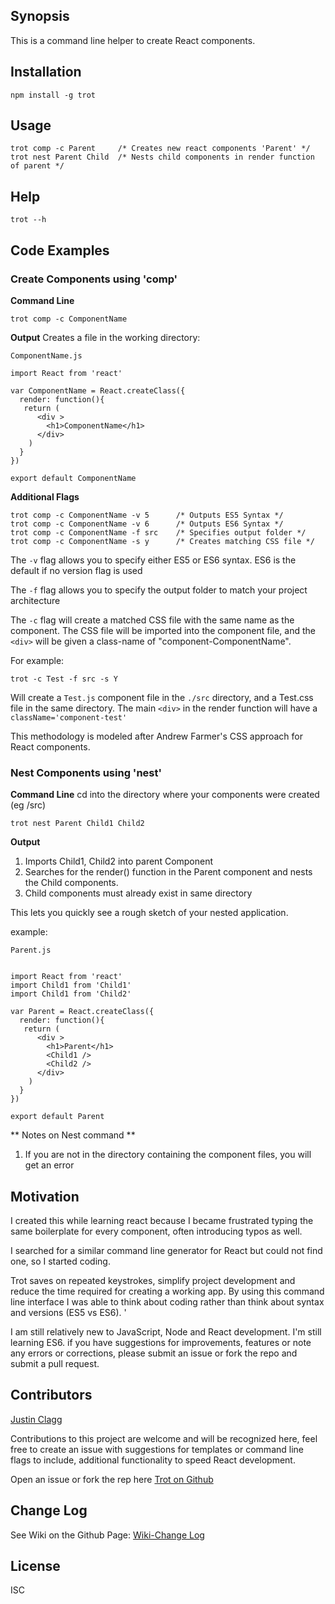 ## Synopsis

This is a command line helper to create React components.

## Installation

    npm install -g trot

## Usage

    trot comp -c Parent     /* Creates new react components 'Parent' */
    trot nest Parent Child  /* Nests child components in render function of parent */


## Help

    trot --h

## Code Examples

### Create Components using 'comp'

**Command Line**

    trot comp -c ComponentName

**Output**
Creates a file in the working directory:

    ComponentName.js

    import React from 'react'

    var ComponentName = React.createClass({
      render: function(){
       return (
          <div >
            <h1>ComponentName</h1>
          </div>
        )
      }
    })

    export default ComponentName

**Additional Flags**

    trot comp -c ComponentName -v 5      /* Outputs ES5 Syntax */
    trot comp -c ComponentName -v 6      /* Outputs ES6 Syntax */
    trot comp -c ComponentName -f src    /* Specifies output folder */
    trot comp -c ComponentName -s y      /* Creates matching CSS file */

The ```-v``` flag allows you to specify either ES5 or ES6 syntax.
ES6 is the default if no version flag is used

The ```-f``` flag allows you to specify the output folder to match your project architecture

The ```-c``` flag will create a matched CSS file with the same name as the component.  The CSS file will be imported into the component file, and the ```<div>``` will be given a class-name of "component-ComponentName".

For example:

    trot -c Test -f src -s Y

Will create a ```Test.js``` component file in the ```./src``` directory, and a Test.css file in the same directory. The main ```<div>``` in the render function will have a ```className='component-test'```

This methodology is modeled after Andrew Farmer's CSS approach for React components.


### Nest Components using 'nest'

**Command Line**
cd into the directory where your components were created (eg /src)

    trot nest Parent Child1 Child2

**Output**

1.  Imports Child1, Child2 into parent Component
1.  Searches for the render() function in the Parent component and nests the Child components.
1.  Child components must already exist in same directory

This lets you quickly see a rough sketch of your nested application.

example:

    Parent.js


    import React from 'react'
    import Child1 from 'Child1'
    import Child1 from 'Child2'

    var Parent = React.createClass({
      render: function(){
       return (
          <div >
            <h1>Parent</h1>
            <Child1 />
            <Child2 />
          </div>
        )
      }
    })

    export default Parent

** Notes on Nest command **
1. If you are not in the directory containing the component files, you will get an error


## Motivation

I created this while learning react because I became frustrated typing the same boilerplate for every component, often introducing typos as well.

I searched for a similar command line generator for React but could not find one, so I started coding.

Trot saves on repeated keystrokes, simplify project development and reduce the time required for creating a working app.
By using this command line interface I was able to think about coding rather than think about syntax and versions (ES5 vs ES6). '

I am still relatively new to JavaScript, Node and React development.  I'm still learning ES6. if you have suggestions for improvements, features or note any errors or corrections, please submit an issue or fork the repo and submit a pull request.




## Contributors

[Justin Clagg](https://github.com/justinclagg)

Contributions to this project are welcome and will be recognized here,
feel free to create an issue with suggestions for templates or command line flags to include,
additional functionality to speed React development.

Open an issue or fork the rep here [Trot on Github](https://github.com/AdventureBear/trot "Trot on Github")


## Change Log
See Wiki on the Github Page:
[Wiki-Change Log](https://github.com/AdventureBear/trot/wiki/Change-Log "Change Log")

## License

ISC